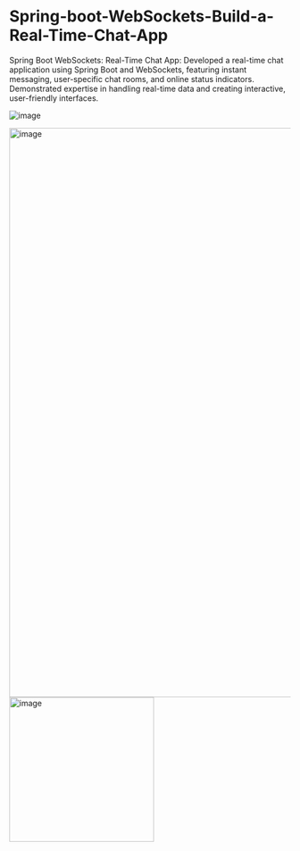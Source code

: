 # Spring-boot-WebSockets-Build-a-Real-Time-Chat-App

Spring Boot WebSockets: Real-Time Chat App: Developed a real-time chat application using Spring Boot and WebSockets, featuring instant messaging, user-specific chat rooms, and online status indicators. Demonstrated expertise in handling real-time data and creating interactive, user-friendly interfaces.

![image](https://github.com/0Alif0/Spring-boot-WebSockets-Build-a-Real-Time-Chat-App/assets/29955878/b5f3894d-5a01-4e02-a87a-7956a0ea6d62)



<img width="1020" alt="image" src="https://github.com/0Alif0/Spring-boot-WebSockets-Build-a-Real-Time-Chat-App/assets/29955878/afef8d14-761b-4a84-bff9-d4992fcbb26c">

<img width="259" alt="image" src="https://github.com/0Alif0/Spring-boot-WebSockets-Build-a-Real-Time-Chat-App/assets/29955878/c247bab0-184b-41e7-916e-8559a1644326">

